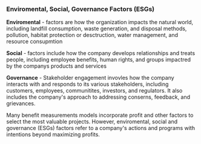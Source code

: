 ### Enviromental, Social, Governance Factors (ESGs)
**Enviromental** - factors are how the organization impacts the natural world, including landfill consumption, waste generation, and disposal methods, pollution, habitat protection or desctruction, water management, and resource consupmtion

**Social** - factors include how the company develops relationships and treats people, including employee benefits, human rights, and groups impactred by the companys products and services

**Governance** - Stakeholder engagement invovles how the company interacts with and responds to its various stakeholders, including customers, employees, communitites, investors, and regulators. It also includes the company's approach to addressing conserns, feedback, and grievances.

Many benefit measurements models incorporate profit and other factors to select the most valuable projects. However, enviromental, social and governance (ESGs) factors refer to a company's actions and programs with intentions beyond maximizing profits. 
